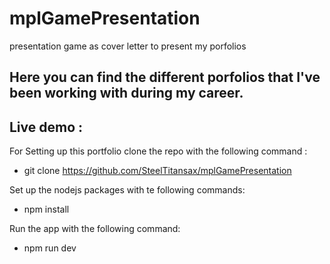 # mplGamePresentation
presentation game as cover letter to present my porfolios
## Here you can find the different porfolios that I've been working with during my career.

## Live demo : 

For Setting up this portfolio clone the repo with the following command : 

  - git clone https://github.com/SteelTitansax/mplGamePresentation

Set up the nodejs packages with te following commands:

  - npm install 

Run the app with the following command:

  - npm run dev


